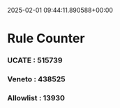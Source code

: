 2025-02-01 09:44:11.890588+00:00
# Rule Counter 
 ### UCATE : 515739

 ### Veneto : 438525

 ### Allowlist : 13930